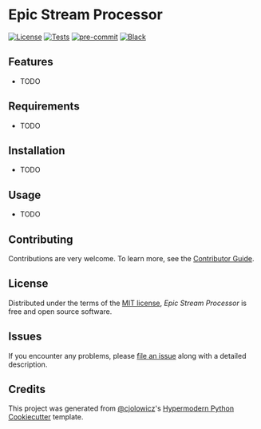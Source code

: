 # Epic Stream Processor

[![License](https://img.shields.io/pypi/l/epic-stream-processor)][license]
[![Tests](https://github.com/infinitron/epic-stream-processor/workflows/Tests/badge.svg)][tests]
[![pre-commit](https://img.shields.io/badge/pre--commit-enabled-brightgreen?logo=pre-commit&logoColor=white)][pre-commit]
[![Black](https://img.shields.io/badge/code%20style-black-000000.svg)][black]

<!--[![Codecov](https://codecov.io/gh/infinitron/epic-stream-processor/branch/main/graph/badge.svg)][codecov]-->
<!--[![Read the documentation at https://epic-stream-processor.readthedocs.io/](https://img.shields.io/readthedocs/epic-stream-processor/latest.svg?label=Read%20the%20Docs)][read the docs]-->
<!--[![PyPI](https://img.shields.io/pypi/v/epic-stream-processor.svg)][pypi_]
[![Status](https://img.shields.io/pypi/status/epic-stream-processor.svg)][status]
[![Python Version](https://img.shields.io/pypi/pyversions/epic-stream-processor)][python version]-->

[pypi_]: https://pypi.org/project/epic-stream-processor/
[status]: https://pypi.org/project/epic-stream-processor/
[python version]: https://pypi.org/project/epic-stream-processor
[read the docs]: https://epic-stream-processor.readthedocs.io/
[tests]: https://github.com/infinitron/epic-stream-processor/actions?workflow=Tests
[codecov]: https://app.codecov.io/gh/infinitron/epic-stream-processor
[pre-commit]: https://github.com/pre-commit/pre-commit
[black]: https://github.com/psf/black

## Features

- TODO

## Requirements

- TODO

## Installation

- TODO
<!--You can install _Epic Stream Processor_ via [pip] from [PyPI]:

````console
$ pip install epic-stream-processor
```-->

## Usage

<!-- Please see the [Command-line Reference] for details. -->
- TODO

## Contributing

Contributions are very welcome.
To learn more, see the [Contributor Guide].

## License

Distributed under the terms of the [MIT license][license],
_Epic Stream Processor_ is free and open source software.

## Issues

If you encounter any problems,
please [file an issue] along with a detailed description.

## Credits

This project was generated from [@cjolowicz]'s [Hypermodern Python Cookiecutter] template.

[@cjolowicz]: https://github.com/cjolowicz
[pypi]: https://pypi.org/
[hypermodern python cookiecutter]: https://github.com/cjolowicz/cookiecutter-hypermodern-python
[file an issue]: https://github.com/infinitron/epic-stream-processor/issues
[pip]: https://pip.pypa.io/

<!-- github-only -->

[license]: https://github.com/infinitron/epic-stream-processor/blob/main/LICENSE
[contributor guide]: https://github.com/infinitron/epic-stream-processor/blob/main/CONTRIBUTING.md
[command-line reference]: https://epic-stream-processor.readthedocs.io/en/latest/usage.html
````
